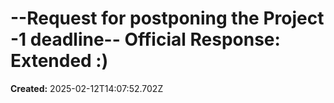 # --Request for postponing the Project -1 deadline-- Official Response: Extended :)
**Created:** 2025-02-12T14:07:52.702Z

